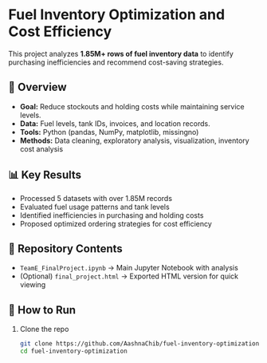 # Fuel Inventory Optimization and Cost Efficiency

This project analyzes **1.85M+ rows of fuel inventory data** to identify purchasing inefficiencies and recommend cost-saving strategies.  

## 📌 Overview
- **Goal:** Reduce stockouts and holding costs while maintaining service levels.  
- **Data:** Fuel levels, tank IDs, invoices, and location records.  
- **Tools:** Python (pandas, NumPy, matplotlib, missingno)  
- **Methods:** Data cleaning, exploratory analysis, visualization, inventory cost analysis  

## 📊 Key Results
- Processed 5 datasets with over 1.85M records  
- Evaluated fuel usage patterns and tank levels  
- Identified inefficiencies in purchasing and holding costs  
- Proposed optimized ordering strategies for cost efficiency  

## 📂 Repository Contents
- `TeamE_FinalProject.ipynb` → Main Jupyter Notebook with analysis  
- (Optional) `final_project.html` → Exported HTML version for quick viewing  

## 🚀 How to Run
1. Clone the repo  
   ```bash
   git clone https://github.com/AashnaChib/fuel-inventory-optimization.git
   cd fuel-inventory-optimization
